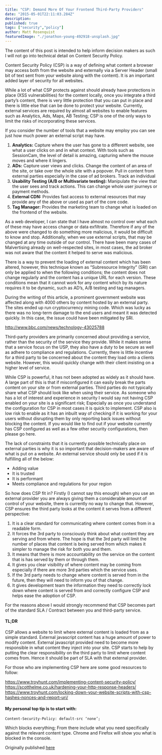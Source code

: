 ```yaml
---
title: "CSP: Demand More Of Your Frontend Third-Party Providers"
date: "2015-05-01T22:11:03.284Z"
description:
published: true
tags: ["security","policy"]
author: Matt Rosenquist
featuredImage: "./jonathon-young-492918-unsplash.jpg"
---
```


The content of this post is intended to help inform decision makers as such I will not go into technical detail on Content Security Policy.

Content Security Policy (CSP) is a way of defining what content a browser may access both from the website and externally via a Server Header (small bit of text sent from your website along with the content). It is an important added layer of security for all websites.

While a lot of what CSP protects against should already have protections in place (XSS vulnerabilities)  for the content locally, once you integrate a third party’s content, there is very little protection that you can put in place and there is little else that can be done to protect your website. Currently, external services are required by almost all websites to enable features such as Analytics, Ads, Maps, AB Testing; CSP is one of the only ways to limit the risks of incorporating these services.

If you consider the number of tools that a website may employ you can see just how much power an external script may have.
1. **Analytics:** Capture where the user has gone to a different website, see what a user clicks on and in what context. With tools such as SessionCam, the level of detail is amazing, capturing where the mouse moves and where it lingers.
1. **ADs:** Capture user views and clicks. Change the content of an area of the site, or take over the whole site with a popover. Pull in content from external parties especially in the case of ad brokers. Track an individual
1. **Usability Testing (A/B or Multivariate testing):** Manipulate the view that the user sees and track actions. This can change whole user journeys or payment methods.
1. **External CDN:** Provides fast access to external resources that may provide any of the above or used as part of the core code.
1. **Tag Manager:** Provides the marketing team to change what is loaded on the frontend of the website.
 
As a web developer, I can state that I have almost no control over what each of these may have access change or data exfiltrate. Therefore if any of the above were changed to do something more malicious, it would be difficult to know and stop. Additionally, when we use external scripts, that may be changed at any time outside of our control. There have been many cases of Malvertising already on well-respected sites, in most cases, the ad broker was not aware that the content it helped to serve was malicious.

There is a way to prevent the loading of external content which has been altered, however, this technique known as “Subresource Integrity” (SRI) can only be applied to when the following conditions; the content does not change regularly and the content has a unique URL for each version. These conditions mean that it cannot work for any content which by its nature requires it to be dynamic, such as AD’s, A/B testing and tag managers.

During the writing of this article, a prominent government website was affected along with 4000 others by content hosted by an external party. The sites ended up run cryptocurrency mining code. Which was lucky as there was no long-term damage to the end users and meant it was detected quickly. In this case, the issue could have been mitigated by SRI.

http://www.bbc.com/news/technology-43025788

Third-party providers are primarily concerned about providing a service, rather than the security of the service they provide. While it makes sense that a service focus on the USP, they also have a duty to be secure as well as adhere to compliance and regulations. Currently, there is little incentive for a third party to be concerned about the content they load onto a clients website. However, this would quickly change with their client insisting on a higher level of service.

While CSP is powerful, it has not been adopted as widely as it should have. A large part of this is that if misconfigured it can easily break the parts content on your site or from external parties. Third parties do not typically share what CSP should look like when using their service. As someone who has a lot of interest and experience in security I would say not having CSP enabled on your site is a significant risk; Especially as once you understand the configuration for CSP in most cases it is quick to implement. CSP also is low risk to enable as it has an inbuilt way of checking if it is working for your users without disrupting them by only reporting back issues without blocking the content. If you would like to find out if your website currently has CSP configured as well as a few other security configurations, then please go here.

The lack of constraints that it is currently possible technically place on external parties is why it is so important that decision-makers are aware of what is put on a website. An external service should only be used if it is fulfilling all of the below:
- Adding value
- It is trusted
- It is performant
- Meets compliance and regulations for your region

So how does CSP fit in? Firstly (I cannot say this enough) when you use an external provider you are always giving them a considerable amount of control of your website, there is currently no way to change that. However, CSP ensures the third party looks at the content it serves from a different perspective:

1. It is a clear standard for communicating where content comes from in a readable form.
1. It forces the 3rd party to consciously think about what content they are serving and from where. The hope is that the 3rd party will limit the number of places that content is being served from which makes it simpler to manage the risk for both you and them.
1. It means that there is more accountability on the service on the content that is has served by them or through them.
1. It gives you clear visibility of where content may be coming from especially if there are more 3rd parties which the service uses.
1. If the 3rd party needs to change where content is served from in the future, then they will need to inform you of that change.
1. It gives development team the information they need to correctly lock down where content is served from and correctly configure CSP and helps ease the adoption of CSP.
 

For the reasons above I would strongly recommend that CSP becomes part of the standard SLA / Contract between you and third-party service.
 
#### TL;DR

CSP allows a website to limit where external content is loaded from as a simple standard. External javascript content has a huge amount of power to modify content. External javascript provided need to become more responsible in what content they inject into your site. CSP starts to help by putting the clear responsibility on the third party to limit where content comes from. Hence it should be part of SLA with that external provider.

 
For those who are implementing CSP here are some good resources to follow:

https://www.troyhunt.com/implementing-content-security-policy/
https://scotthelme.co.uk/hardening-your-http-response-headers/
https://www.troyhunt.com/locking-down-your-website-scripts-with-csp-hashes-nonces-and-report-uri/
 
#### My personal top tip is to start with:

`Content-Security-Policy: default-src ‘none’;`

Which blocks everything; From there include what you need specifically against the relevant content type. Chrome and Firefox will show you what is blocked in the console.

Originally published [here](https://and.digital/blog/csp-demand-more-of-your-frontend-third-party-providers/)
